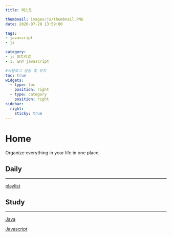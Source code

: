 ```yaml
---
title: 테스트

thumbnail: images/js/thumbnail.PNG
date: 2020-07-28 13:59:00

tags:
- javascript
- js

category:
- js 튜토리얼
- 1. 모던 javascript

#카탈로그 생성 및 위치
toc: true
widgets:
  - type: toc
    position: right
  - type: category
    position: right
sidebar:
  right:
    sticky: true
---
```


# Home

Organize everything in your life in one place.

## Daily

---

[playlist](https://www.notion.so/b071603920cb4e24a9eecd7d0148591d)

## Study

---

[Java](https://www.notion.so/Java-60c3219d82184aafb9c983a54a77c8a1)

[Javascript](https://www.notion.so/Javascript-c9f3f94703f14ff097271e401adfa72f)